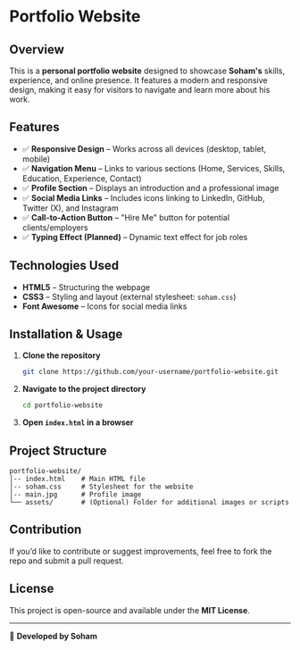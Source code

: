 # Portfolio Website

## Overview
This is a **personal portfolio website** designed to showcase **Soham's** skills, experience, and online presence. It features a modern and responsive design, making it easy for visitors to navigate and learn more about his work.

## Features
- ✅ **Responsive Design** – Works across all devices (desktop, tablet, mobile)
- ✅ **Navigation Menu** – Links to various sections (Home, Services, Skills, Education, Experience, Contact)
- ✅ **Profile Section** – Displays an introduction and a professional image
- ✅ **Social Media Links** – Includes icons linking to LinkedIn, GitHub, Twitter (X), and Instagram
- ✅ **Call-to-Action Button** – "Hire Me" button for potential clients/employers
- ✅ **Typing Effect (Planned)** – Dynamic text effect for job roles

## Technologies Used
- **HTML5** – Structuring the webpage
- **CSS3** – Styling and layout (external stylesheet: `soham.css`)
- **Font Awesome** – Icons for social media links

## Installation & Usage
1. **Clone the repository**
   ```bash
   git clone https://github.com/your-username/portfolio-website.git
   ```
2. **Navigate to the project directory**
   ```bash
   cd portfolio-website
   ```
3. **Open `index.html` in a browser**

## Project Structure
```
portfolio-website/
│-- index.html    # Main HTML file
│-- soham.css     # Stylesheet for the website
│-- main.jpg      # Profile image
└── assets/       # (Optional) Folder for additional images or scripts
```

## Contribution
If you’d like to contribute or suggest improvements, feel free to fork the repo and submit a pull request.

## License
This project is open-source and available under the **MIT License**.

---
🚀 **Developed by Soham**

